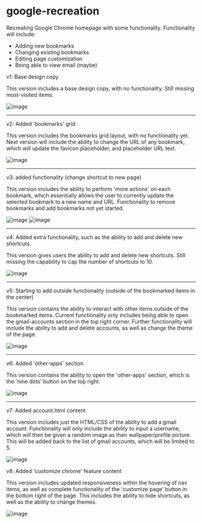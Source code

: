 # google-recreation
Recreating Google Chrome homepage with some functionality. Functionality will include:
- Adding new bookmarks
- Changing existing bookmarks
- Editing page customization
- Being able to view email (maybe)

v1: Base design copy

This version includes a base design copy, with no functionality. Still missing most-visited items.

![image](https://user-images.githubusercontent.com/57778785/236660093-9cfe4ba8-f739-4153-a46a-5d2034153494.png)

--------------------------

v2: Added 'bookmarks' grid

This version includes the bookmarks grid layout, with no functionality yet. Next version will include the ability to change the URL of any bookmark, which will update the favicon placeholder, and placeholder URL text.

![image](https://user-images.githubusercontent.com/57778785/236728789-e8c0fc96-5268-4552-aa1c-d9197fa4fe4a.png)

--------------------------

v3: added functionality (change shortcut to new page)

This version includes the ability to perform 'more actions' on each bookmark, which essentially allows the user to currently update the selected bookmark to a new name and URL. Functionality to remove bookmarks and add bookmarks not yet started.

![image](https://github.com/alexjachna/google-recreation/assets/57778785/5c59ecd7-27d2-4567-8f92-ef6e020b90f9)
![image](https://github.com/alexjachna/google-recreation/assets/57778785/795c671e-d7d1-4342-be4b-8166732226e7)

--------------------------

v4: Added extra functionality, such as the ability to add and delete new shortcuts.

This version gives users the ability to add and delete new shortcuts. Still missing the capability to cap the number of shortcuts to 10.

![image](https://github.com/alexjachna/google-recreation/assets/57778785/eb72b42b-f449-4506-82a2-dea4bd297ff3)

--------------------------

v5: Starting to add outside functionality (outside of the bookmarked items in the center)

This version contains the ability to interact with other items outside of the bookmarked items. Current functionality only includes being able to open the gmail-accounts section in the top right corner. Further functionality will include the ability to add and delete accounts, as well as change the theme of the page.

![image](https://github.com/alexjachna/google-recreation/assets/57778785/3d1a7711-1329-4043-acf3-deaba82702f0)

--------------------------

v6: Added 'other-apps' section

This version contains the ability to open the 'other-apps' section, which is the 'nine dots' button on the top right.

![image](https://github.com/alexjachna/google-recreation/assets/57778785/9e42d6bb-e3b5-4fb3-9494-86cba08eb1cc)

--------------------------

v7: Added account.html content

This version includes just the HTML/CSS of the ability to add a gmail account. Functionality will only include the ability to input a username, which will then be given a random image as their wallpaper/profile picture. This will be added back to the list of gmail accounts, which will be limited to 5.

![image](https://github.com/alexjachna/google-recreation/assets/57778785/03cb46c2-ad1f-4fce-8229-e3a12ce20a05)

v8: Added 'customize chrome' feature content

This version includes updated responsiveness within the hovering of nav items, as well as complete functionality of the 'customize page' button in the bottom right of the page. This includes the ability to hide shortcuts, as well as the ability to change themes.

![image](https://github.com/alexjachna/google-recreation/assets/57778785/9cf6d43d-9e80-4307-be04-4796fb9d3178)

